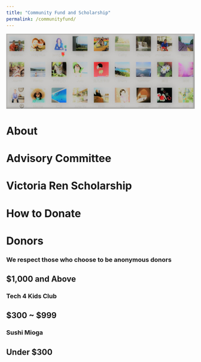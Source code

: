 ```yaml
---
title: "Community Fund and Scholarship"
permalink: /communityfund/
---
```

<p><img src="/assets/images/activities/fund-logo1.jpg"></p>

# About

# Advisory Committee

# Victoria Ren Scholarship

# How to Donate

# Donors
### We respect those who choose to be anonymous donors

## $1,000 and Above

###     Tech 4 Kids Club

## $300 ~ $999

###     Sushi Mioga

## Under $300
